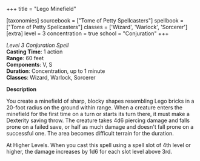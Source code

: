 +++
title = "Lego Minefield"

[taxonomies]
sourcebook = ["Tome of Petty Spellcasters"]
spellbook = ["Tome of Petty Spellcasters"]
classes = ['Wizard', 'Warlock', 'Sorcerer']
[extra]
level = 3
concentration = true
school = "Conjuration"
+++

*Level 3 Conjuration Spell*  
**Casting Time**: 1 action  
**Range**: 60 feet  
**Components**: V, S  
**Duration**: Concentration, up to 1 minute  
**Classes**: Wizard, Warlock, Sorcerer  

**Description**


You create a minefield of sharp, blocky shapes resembling Lego bricks in a 20-foot radius on the ground within range. When a creature enters the minefield for the first time on a turn or starts its turn there, it must make a Dexterity saving throw. The creature takes 4d6 piercing damage and falls prone on a failed save, or half as much damage and doesn't fall prone on a successful one. The area becomes difficult terrain for the duration.



At Higher Levels. When you cast this spell using a spell slot of 4th level or higher, the damage increases by 1d6 for each slot level above 3rd.
